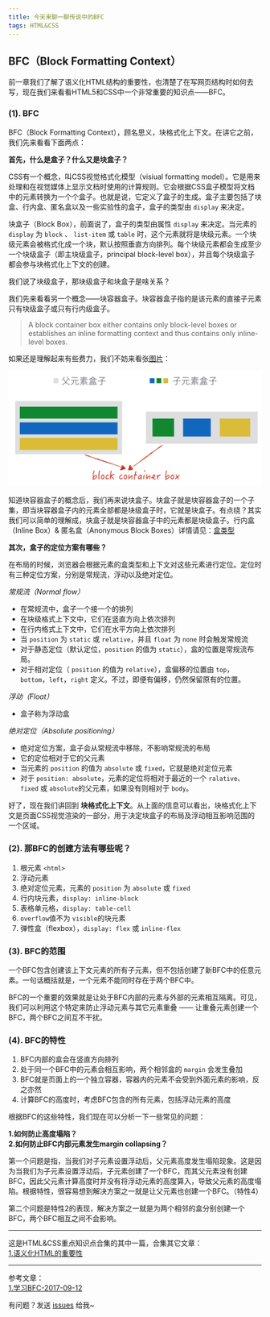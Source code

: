 ```yaml
---
title: 今天来聊一聊传说中的BFC
tags: HTML&CSS
---
```


## BFC（Block Formatting Context）

前一章我们了解了语义化HTML结构的重要性，也清楚了在写网页结构时如何去写，现在我们来看看HTML5和CSS中一个非常重要的知识点——BFC。

### (1). BFC

BFC（Block Formatting Context），顾名思义，块格式化上下文。在讲它之前，我们先来看看下面两点：

**首先，什么是盒子？什么又是块盒子？**

CSS有一个概念，叫CSS视觉格式化模型（visiual formatting model）。它是用来处理和在视觉媒体上显示文档时使用的计算规则。它会根据CSS盒子模型将文档中的元素转换为一个个盒子。也就是说，它定义了盒子的生成。盒子主要包括了块盒、行内盒、匿名盒以及一些实验性的盒子，盒子的类型由 `display` 来决定。

块盒子（Block Box），前面说了，盒子的类型由属性 `display` 来决定。当元素的 `display` 为 `block` 、 `list-item` 或 `table` 时，这个元素就将是块级元素。一个块级元素会被格式化成一个块，默认按照垂直方向排列。每个块级元素都会生成至少一个块级盒子（即主块级盒子，principal block-level box），并且每个块级盒子都会参与块格式化上下文的创建。

我们说了块级盒子，那块级盒子和块盒子是啥关系？

我们先来看看另一个概念——块容器盒子。块容器盒子指的是该元素的直接子元素只有块级盒子或只有行内级盒子。

> A block container box either contains only block-level boxes or establishes an inline formatting context and thus contains only inline-level boxes.

如果还是理解起来有些费力，我们不妨来看张[图片](http://layout.imweb.io/article/box-type.html)：

![块容器盒子](/images/frontend/块容器盒子.png)

知道块容器盒子的概念后，我们再来说块盒子。块盒子就是块容器盒子的一个子集，即当块容器盒子内的元素全部都是块级盒子时，它就是块盒子。有点绕？其实我们可以简单的理解成，块盒子就是块容器盒子中的元素都是块级盒子。行内盒（Inline Box）& 匿名盒（Anonymous Block Boxes）详情请见：[盒类型](http://layout.imweb.io/article/box-type.html)

**其次，盒子的定位方案有哪些？**

在布局的时候，浏览器会根据元素的盒类型和上下文对这些元素进行定位。定位时有三种定位方案，分别是常规流，浮动以及绝对定位。

*常规流（Normal flow）*
* 在常规流中，盒子一个接一个的排列
* 在块级格式上下文中，它们在竖直方向上依次排列
* 在行内格式上下文中，它们在水平方向上依次排列
* 当 `position` 为 `static` 或 `relative`，并且 `float` 为 `none` 时会触发常规流
* 对于静态定位（默认定位，`position` 的值为 `static`），盒的位置是常规流布局。
* 对于相对定位（ `position` 的值为 `relative`），盒偏移的位置由 `top`，`bottom`，`left`，`right` 定义。不过，即便有偏移，仍然保留原有的位置。

*浮动（Float）*
* 盒子称为浮动盒

*绝对定位（Absolute positioning）*
* 绝对定位方案，盒子会从常规流中移除，不影响常规流的布局
* 它的定位相对于它的父元素
* 当元素的 `position` 的值为 `absolute` 或 `fixed`，它就是绝对定位元素
* 对于 `position: absolute`，元素的定位将相对于最近的一个 `ralative`、`fixed` 或 `absolute`的父元素，如果没有则相对于 `body`。

好了，现在我们讲回到 **块格式化上下文**。从上面的信息可以看出，块格式化上下文是页面CSS视觉渲染的一部分，用于决定块盒子的布局及浮动相互影响范围的一个区域。

### (2). 那BFC的创建方法有哪些呢？

1. 根元素 `<html>`
2. 浮动元素
3. 绝对定位元素，元素的 `position` 为 `absolute` 或 `fixed`
4. 行内块元素，`display: inline-block`
5. 表格单元格，`display: table-cell`
6. `overflow`值不为 `visible`的块元素
7. 弹性盒（flexbox），`display: flex` 或 `inline-flex`

### (3). BFC的范围

一个BFC包含创建该上下文元素的所有子元素，但不包括创建了新BFC中的任意元素。一句话概括就是，一个元素不能同时存在于两个BFC中。

BFC的一个重要的效果就是让处于BFC内部的元素与外部的元素相互隔离。可见，我们可以利用这个特定来防止浮动元素与其它元素重叠 —— 让重叠元素创建一个BFC，两个BFC之间互不干扰。

### (4). BFC的特性

1. BFC内部的盒会在竖直方向排列
2. 处于同一个BFC中的元素会相互影响，两个相邻盒的 `margin` 会发生叠加
3. BFC就是页面上的一个独立容器，容器内的元素不会受到外面元素的影响，反之亦然
4. 计算BFC的高度时，考虑BFC包含的所有元素，包括浮动元素的高度

根据BFC的这些特性，我们现在可以分析一下一些常见的问题：

**1.如何防止高度塌陷？**  
**2.如何防止BFC内部元素发生margin collapsing？**  

第一个问题是指，当我们对子元素设置浮动后，父元素高度发生塌陷现象。这是因为当我们为子元素设置浮动后，子元素创建了一个BFC，而其父元素没有创建BFC，因此父元素计算高度时并没有将浮动元素的高度算入，导致父元素的高度塌陷。根据特性，很容易想到解决方案之一就是让父元素也创建一个BFC。（特性4）

第二个问题是特性2的表现，解决方案之一就是为两个相邻的盒分别创建一个BFC，两个BFC相互之间不会影响。

---
这是HTML&CSS重点知识点合集的其中一篇，合集其它文章：  
[1.语义化HTML的重要性](/_posts/语义化HTML的重要性.md)  

---
参考文章：  
[1.学习BFC-2017-09-12](https://juejin.im/post/59b73d5bf265da064618731d)  

有问题？发送 [issues](https://syt-honey.github.io/about/) 给我~
